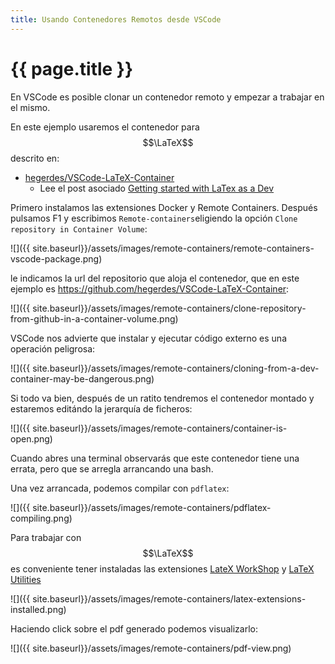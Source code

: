 ```yaml
---
title: Usando Contenedores Remotos desde VSCode
---
```


# {{ page.title }}

En VSCode es posible clonar un contenedor remoto y empezar a trabajar en el mismo.

En este ejemplo usaremos el contenedor para $$\LaTeX$$ descrito en:

* [hegerdes/VSCode-LaTeX-Container](https://github.com/hegerdes/VSCode-LaTeX-Container)
  * Lee el post asociado [Getting started with LaTex as a Dev](https://henrikgerdes.me/articles/2022-01-vscode-latex)

Primero instalamos las extensiones Docker y Remote Containers. Después pulsamos F1 y escribimos `Remote-containers`eligiendo la opción `Clone repository in Container Volume`:

![]({{ site.baseurl}}/assets/images/remote-containers/remote-containers-vscode-package.png)

le indicamos la url del repositorio que aloja el contenedor, que en este ejemplo es <https://github.com/hegerdes/VSCode-LaTeX-Container>:

![]({{ site.baseurl}}/assets/images/remote-containers/clone-repository-from-github-in-a-container-volume.png)

VSCode nos advierte que instalar y ejecutar código externo es una operación peligrosa:

![]({{ site.baseurl}}/assets/images/remote-containers/cloning-from-a-dev-container-may-be-dangerous.png)

Si todo va bien, después de un ratito tendremos el contenedor montado y estaremos editándo la jerarquía de ficheros:

![]({{ site.baseurl}}/assets/images/remote-containers/container-is-open.png)

Cuando abres una terminal observarás que este contenedor tiene una errata, pero que se arregla arrancando una bash.

Una vez arrancada, podemos compilar con `pdflatex`:

![]({{ site.baseurl}}/assets/images/remote-containers/pdflatex-compiling.png)

Para trabajar con $$\LaTeX$$ es conveniente tener instaladas las extensiones [LateX WorkShop]() y [LaTeX Utilities]()

![]({{ site.baseurl}}/assets/images/remote-containers/latex-extensions-installed.png)

Haciendo click sobre el pdf generado podemos visualizarlo:

![]({{ site.baseurl}}/assets/images/remote-containers/pdf-view.png)